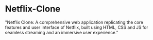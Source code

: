 # Netflix-Clone
 "Netflix Clone: A comprehensive web application replicating the core features and user interface of Netflix, built using HTML, CSS and JS for seamless streaming and an immersive user experience."
